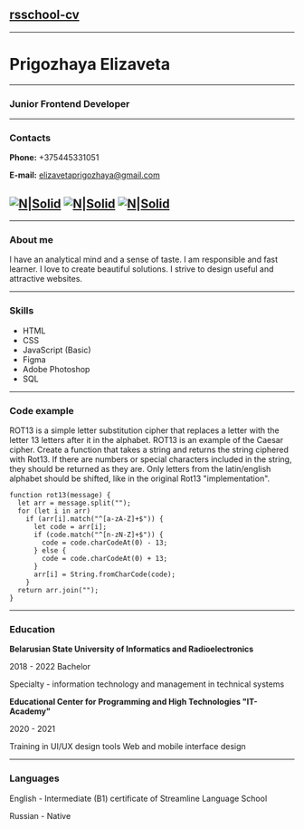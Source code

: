 ## [rsschool-cv](#адрес "cv")
----
# **Prigozhaya Elizaveta**
----
### Junior Frontend Developer
----
### Contacts
**Phone:** +375445331051


**E-mail:** elizavetaprigozhaya@gmail.com

[![N|Solid](https://i.ibb.co/54PLNpS/ion-logo-behance.png)](https://www.behance.net/Prigozhaya) [![N|Solid](https://i.ibb.co/ZLFcsJF/cib-telegram.png)](https://t.me/gorekorabl) [![N|Solid](https://i.ibb.co/93NftjB/bi-github.png)](https://github.com/prigozhaya)
-----
-----
### About me
I have an analytical mind and a sense of taste. I am responsible and fast learner. I love to create beautiful solutions. I strive to design useful and attractive websites.

-----
### Skills
* HTML
* CSS
* JavaScript (Basic)
* Figma
* Adobe Photoshop
* SQL
----
### Code example
ROT13 is a simple letter substitution cipher that replaces a letter with the letter 13 letters after it in the alphabet. ROT13 is an example of the Caesar cipher.
Create a function that takes a string and returns the string ciphered with Rot13. If there are numbers or special characters included in the string, they should be returned as they are. Only letters from the latin/english alphabet should be shifted, like in the original Rot13 "implementation".
```
function rot13(message) {
  let arr = message.split("");
  for (let i in arr)
    if (arr[i].match("^[a-zA-Z]+$")) {
      let code = arr[i];
      if (code.match("^[n-zN-Z]+$")) {
        code = code.charCodeAt(0) - 13;
      } else {
        code = code.charCodeAt(0) + 13;
      }
      arr[i] = String.fromCharCode(code);
    }
  return arr.join("");
}
```

----
### Education

**Belarusian State University of Informatics and Radioelectronics**


2018 - 2022 Bachelor


Specialty - information technology and management in technical systems

**Educational Center for Programming and High Technologies "IT-Academy"**


2020 - 2021


Training in UI/UX design tools
Web and mobile interface design

-----
### Languages
English - Intermediate (B1) certificate of Streamline Language School


Russian - Native
